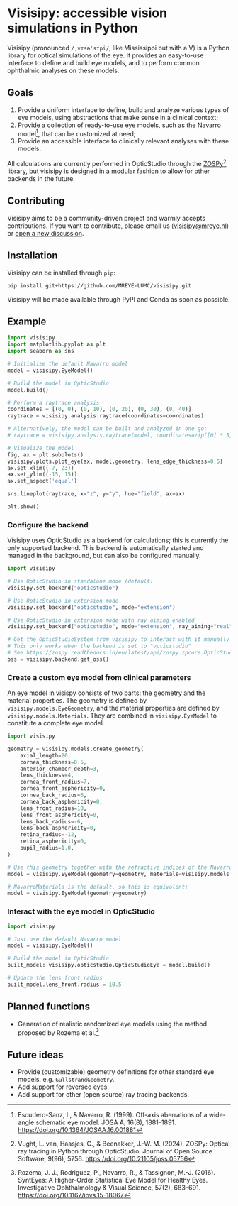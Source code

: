 # Visisipy: accessible vision simulations in Python

Visisipy (pronounced `/ˌvɪsəˈsɪpi/`, like Mississippi but with a V) is a Python library for optical simulations of the eye.
It provides an easy-to-use interface to define and build eye models, and to perform common ophthalmic analyses on these models.

## Goals

1. Provide a uniform interface to define, build and analyze various types of eye models, using abstractions that make sense in a clinical context;
2. Provide a collection of ready-to-use eye models, such as the Navarro model[^navarro], that can be customized at need;
3. Provide an accessible interface to clinically relevant analyses with these models.

All calculations are currently performed in OpticStudio through the [ZOSPy][zospy][^zospy] library, but visisipy is designed in a modular fashion to allow for other backends in the future.

## Contributing

Visisipy aims to be a community-driven project and warmly accepts contributions.
If you want to contribute, please email us (visisipy@mreye.nl) or [open a new discussion](https://github.com/MREYE-LUMC/visisipy/discussions).

## Installation

Visisipy can be installed through `pip`:

```bash
pip install git+https://github.com/MREYE-LUMC/visisipy.git
```

Visisipy will be made available through PyPI and Conda as soon as possible.

## Example

```python
import visisipy
import matplotlib.pyplot as plt
import seaborn as sns

# Initialize the default Navarro model
model = visisipy.EyeModel()

# Build the model in OpticStudio
model.build()

# Perform a raytrace analysis
coordinates = [(0, 0), (0, 10), (0, 20), (0, 30), (0, 40)]
raytrace = visisipy.analysis.raytrace(coordinates=coordinates)

# Alternatively, the model can be built and analyzed in one go:
# raytrace = visisipy.analysis.raytrace(model, coordinates=zip([0] * 5, range(0, 60, 10)))

# Visualize the model
fig, ax = plt.subplots()
visisipy.plots.plot_eye(ax, model.geometry, lens_edge_thickness=0.5)
ax.set_xlim((-7, 23))
ax.set_ylim((-15, 15))
ax.set_aspect('equal')

sns.lineplot(raytrace, x="z", y="y", hue="field", ax=ax)

plt.show()
```

### Configure the backend

Visisipy uses OpticStudio as a backend for calculations; this is currently the only supported backend.
This backend is automatically started and managed in the background, but can also be configured manually.

```python
import visisipy

# Use OpticStudio in standalone mode (default)
visisipy.set_backend("opticstudio")

# Use OpticStudio in extension mode
visisipy.set_backend("opticstudio", mode="extension")

# Use OpticStudio in extension mode with ray aiming enabled
visisipy.set_backend("opticstudio", mode="extension", ray_aiming="real")

# Get the OpticStudioSystem from visisipy to interact with it manually
# This only works when the backend is set to "opticstudio"
# See https://zospy.readthedocs.io/en/latest/api/zospy.zpcore.OpticStudioSystem.html for documentation of this object
oss = visisipy.backend.get_oss()
```

### Create a custom eye model from clinical parameters

An eye model in visispy consists of two parts: the geometry and the material properties.
The geometry is defined by `visisipy.models.EyeGeometry`, and the material properties are defined by `visisipy.models.Materials`.
They are combined in `visisipy.EyeModel` to constitute a complete eye model.

```python
import visisipy

geometry = visisipy.models.create_geometry(
    axial_length=20,
    cornea_thickness=0.5,
    anterior_chamber_depth=3,
    lens_thickness=4,
    cornea_front_radius=7,
    cornea_front_asphericity=0,
    cornea_back_radius=6,
    cornea_back_asphericity=0,
    lens_front_radius=10,
    lens_front_asphericity=0,
    lens_back_radius=-6,
    lens_back_asphericity=0,
    retina_radius=-12,
    retina_asphericity=0,
    pupil_radius=1.0,
)

# Use this geometry together with the refractive indices of the Navarro model
model = visisipy.EyeModel(geometry=geometry, materials=visisipy.models.materials.NavarroMaterials())

# NavarroMaterials is the default, so this is equivalent:
model = visisipy.EyeModel(geometry=geometry)
```

### Interact with the eye model in OpticStudio

```python
import visisipy

# Just use the default Navarro model
model = visisipy.EyeModel()

# Build the model in OpticStudio
built_model: visisipy.opticstudio.OpticStudioEye = model.build()

# Update the lens front radius
built_model.lens_front.radius = 10.5
```

## Planned functions

- Generation of realistic randomized eye models using the method proposed by Rozema et al.[^rozema]

## Future ideas

- Provide (customizable) geometry definitions for other standard eye models, e.g. `GullstrandGeometry`.
- Add support for reversed eyes.
- Add support for other (open source) ray tracing backends.

[zospy]: https://zospy.readthedocs.io/

[//]: # (References)
[^navarro]: Escudero-Sanz, I., & Navarro, R. (1999). Off-axis aberrations of a wide-angle schematic eye model. JOSA A, 16(8), 1881–1891. https://doi.org/10.1364/JOSAA.16.001881
[^rozema]: Rozema, J. J., Rodriguez, P., Navarro, R., & Tassignon, M.-J. (2016). SyntEyes: A Higher-Order Statistical Eye Model for Healthy Eyes. Investigative Ophthalmology & Visual Science, 57(2), 683–691. https://doi.org/10.1167/iovs.15-18067
[^zospy]: Vught, L. van, Haasjes, C., & Beenakker, J.-W. M. (2024). ZOSPy: Optical ray tracing in Python through OpticStudio. Journal of Open Source Software, 9(96), 5756. https://doi.org/10.21105/joss.05756
